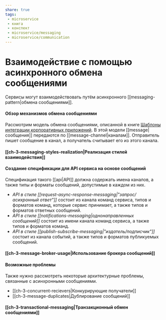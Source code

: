 ```yaml
---
share: true
tags: 
 - microservice
 - книга
 - конспект
 - microservice/messaging
 - microservice/communication
---
```

# Взаимодействие с помощью асинхронного обмена сообщениями
Сервисы могут взаимодействовать путём асинхронного [[messaging-pattern|обмена сообщениями]].
#### Обзор механизмов обмена сообщениями
Рассмотрим модель обмена сообщениями, описанной в книге [Шаблоны интеграции корпоративных приложений](https://www.ozon.ru/product/shablony-integratsii-korporativnyh-prilozheniy-signature-series-151531716/). В этой модели [[message|сообщения]] передаются по [[message-channel|каналам]]. Отправитель пишет сообщение в канал, а получатель считывает его из этого канала.
#### [[ch-3-messaging-styles-realization|Реализация стилей взаимодействия]]
#### Создание спецификации для API сервиса на основе сообщений
 Спецификация такого [[api|API]] должна содержать имена каналов, а также типы и форматы сообщений, допустимые в каждом из них. 
 - *API в стиле [[request-async-response-messaging|"запрос/асихронный ответ"]]* состоит из канала команд сервиса, типов и форматов команд, которые сервис принимает, а также типов и форматов ответных сообщений.
 - *API в стиле [[notifications-messaging|однонаправленных сообщений]]* состоит из имени канала команд сервиса, а также типов и форматов команд.
 - *API в стиле [[publish-subscribe-messaging|"издатель/подписчик"]]* состоит из канала событий, а также типов и форматов публикуемых сообщений.

#### [[ch-3-message-broker-usage|Использование брокера сообщений]]
#### Возможные проблемы
Также нужно рассмотреть некоторые архитектурные проблемы, связанные с 
асинхронными сообщениями.
- [[ch-3-concurrent-recievers|Конкурирующие получатели]]
- [[ch-3-message-duplicates|Дублирование сообщений]]

#### [[ch-3-transactional-messaging|Транзакционный обмен сообщениями]]


